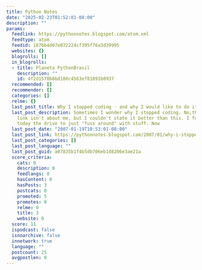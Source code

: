 ```yaml
---
title: Python Notes
date: "2025-02-23T01:52:01-08:00"
description: ""
params:
  feedlink: https://pythonnotes.blogspot.com/atom.xml
  feedtype: atom
  feedid: 187bb4d07e072224cf395f76a3d39995
  websites: {}
  blogrolls: []
  in_blogrolls:
  - title: Planeta PythonBrasil
    description: ""
    id: 4f2d1578b8bd180c4563ef81891b0937
  recommended: []
  recommender: []
  categories: []
  relme: {}
  last_post_title: Why I stopped coding - and why I would like to do it again
  last_post_description: Sometimes I wonder why I stopped coding. No,the above mentioned
    link isn't about me, but I couldn't state it better than this. I feel that I miss
    today the drive to just "fuss around" with stuff. Now
  last_post_date: "2007-01-19T10:53:01-08:00"
  last_post_link: https://pythonnotes.blogspot.com/2007/01/why-i-stopped-coding-and-why-i-would.html
  last_post_categories: []
  last_post_language: ""
  last_post_guid: a07835b1f4b5db706eb1d8206e3ae21a
  score_criteria:
    cats: 0
    description: 0
    feedlangs: 0
    hasContent: 0
    hasPosts: 3
    postcats: 0
    promoted: 5
    promotes: 0
    relme: 0
    title: 3
    website: 0
  score: 11
  ispodcast: false
  isnoarchive: false
  innetwork: true
  language: ""
  postcount: 25
  avgpostlen: 0
---
```

